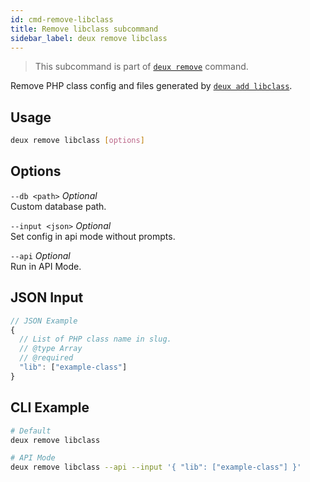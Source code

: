 ```yaml
---
id: cmd-remove-libclass
title: Remove libclass subcommand
sidebar_label: deux remove libclass
---
```


> This subcommand is part of [`deux remove`](cmd-remove.html) command.

Remove PHP class config and files generated by [`deux add libclass`](cmd-add-libclass.html).

## Usage
```bash
deux remove libclass [options]
```

## Options
`--db <path>` *Optional*  
Custom database path.

`--input <json>` *Optional*  
Set config in api mode without prompts.

`--api` *Optional*  
Run in API Mode.

## JSON Input
```javascript 
// JSON Example
{
  // List of PHP class name in slug.
  // @type Array
  // @required
  "lib": ["example-class"]
}
```

## CLI Example
```bash
# Default
deux remove libclass

# API Mode
deux remove libclass --api --input '{ "lib": ["example-class"] }'
```
